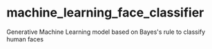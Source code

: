 # machine_learning_face_classifier
Generative Machine Learning model based on Bayes's rule to classify human faces
